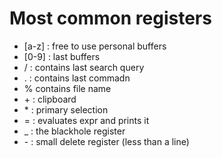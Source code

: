 # Most common registers #
- [a-z] : free to use personal buffers
- [0-9] : last buffers
- / : contains last search query
- . : contains last commadn
- % contains file name
- \+ : clipboard
- \* : primary selection
- = : evaluates expr and prints it
- \_ : the blackhole register
- \- : small delete register (less than a line)
